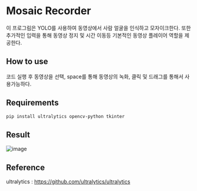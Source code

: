 # Mosaic Recorder

이 프로그림은 YOLO를 사용하여 동영상에서 사람 얼굴을 인식하고 모자이크한다. 또한 추가적인 입력을 통해 동영상 정지 및 시간 이동등 기본적인 동영상 플레이어 역할을 제공한다. 

## How to use

코드 실행 후 동영상을 선택, space를 통해 동영상의 녹화, 클릭 및 드래그를 통해서 사용가능하다.

## Requirements

```bash
pip install ultralytics opencv-python tkinter
```

## Result
![image](https://github.com/user-attachments/assets/66e2b2c5-0684-456b-9f62-f26dd54426b0)

## Reference 
ultralytics : https://github.com/ultralytics/ultralytics
